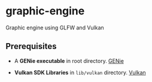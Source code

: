 # graphic-engine
Graphic engine using GLFW and Vulkan

## Prerequisites

- A **GENie executable** in root directory. [GENie](https://github.com/bkaradzic/genie)

- **Vulkan SDK Libraries** in ``lib/vulkan`` directory. [Vulkan](https://vulkan.lunarg.com/)
